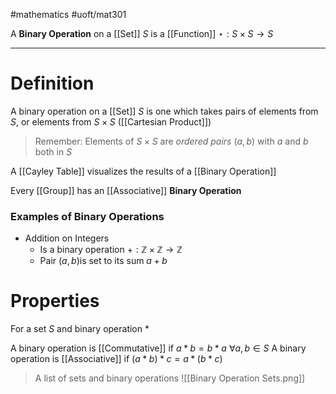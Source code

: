 #mathematics 
#uoft/mat301 

A **Binary Operation** on a [[Set]] $S$ is a [[Function]] $\star:S\times S \rightarrow S$

---
# Definition
A binary operation on a [[Set]] $S$ is one which takes pairs of elements from $S$, or elements from $S\times S$  ([[Cartesian Product]])

> Remember:
> 	Elements of $S\times S$ are *ordered pairs* $(a,b)$ with $a$ and $b$ both in $S$

A [[Cayley Table]] visualizes the results of a [[Binary Operation]]

Every [[Group]] has an [[Associative]] **Binary Operation**
### Examples of Binary Operations
- Addition on Integers
	- Is a binary operation $+:\mathbb{Z}\times \mathbb{Z}\rightarrow \mathbb{Z}$
	- Pair $(a,b)$is set to its sum $a+b$

# Properties 
For a set $S$ and binary operation $*$

A binary operation is [[Commutative]] if $a*b=b*a$ $\forall a,b\in S$
A binary operation is [[Associative]] if $(a*b)*c=a*(b*c)$

> A list of sets and binary operations
> 	![[Binary Operation Sets.png]]
